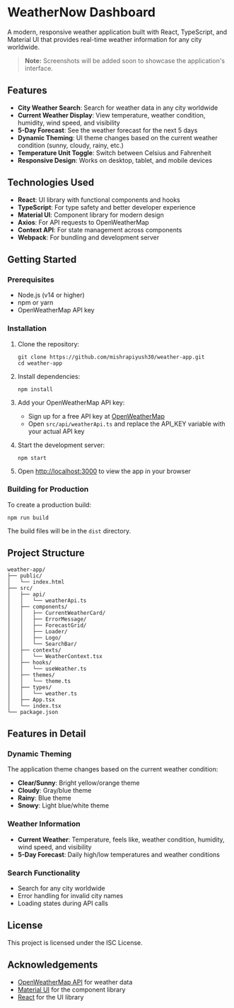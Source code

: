 # WeatherNow Dashboard

A modern, responsive weather application built with React, TypeScript, and Material UI that provides real-time weather information for any city worldwide.

> **Note:** Screenshots will be added soon to showcase the application's interface.

## Features

- **City Weather Search**: Search for weather data in any city worldwide
- **Current Weather Display**: View temperature, weather condition, humidity, wind speed, and visibility
- **5-Day Forecast**: See the weather forecast for the next 5 days
- **Dynamic Theming**: UI theme changes based on the current weather condition (sunny, cloudy, rainy, etc.)
- **Temperature Unit Toggle**: Switch between Celsius and Fahrenheit
- **Responsive Design**: Works on desktop, tablet, and mobile devices

## Technologies Used

- **React**: UI library with functional components and hooks
- **TypeScript**: For type safety and better developer experience
- **Material UI**: Component library for modern design
- **Axios**: For API requests to OpenWeatherMap
- **Context API**: For state management across components
- **Webpack**: For bundling and development server

## Getting Started

### Prerequisites

- Node.js (v14 or higher)
- npm or yarn
- OpenWeatherMap API key

### Installation

1. Clone the repository:
   ```
   git clone https://github.com/mishrapiyush30/weather-app.git
   cd weather-app
   ```

2. Install dependencies:
   ```
   npm install
   ```

3. Add your OpenWeatherMap API key:
   - Sign up for a free API key at [OpenWeatherMap](https://openweathermap.org/api)
   - Open `src/api/weatherApi.ts` and replace the API_KEY variable with your actual API key

4. Start the development server:
   ```
   npm start
   ```

5. Open [http://localhost:3000](http://localhost:3000) to view the app in your browser

### Building for Production

To create a production build:

```
npm run build
```

The build files will be in the `dist` directory.

## Project Structure

```
weather-app/
├── public/
│   └── index.html
├── src/
│   ├── api/
│   │   └── weatherApi.ts
│   ├── components/
│   │   ├── CurrentWeatherCard/
│   │   ├── ErrorMessage/
│   │   ├── ForecastGrid/
│   │   ├── Loader/
│   │   ├── Logo/
│   │   └── SearchBar/
│   ├── contexts/
│   │   └── WeatherContext.tsx
│   ├── hooks/
│   │   └── useWeather.ts
│   ├── themes/
│   │   └── theme.ts
│   ├── types/
│   │   └── weather.ts
│   ├── App.tsx
│   └── index.tsx
└── package.json
```

## Features in Detail

### Dynamic Theming

The application theme changes based on the current weather condition:
- **Clear/Sunny**: Bright yellow/orange theme
- **Cloudy**: Gray/blue theme
- **Rainy**: Blue theme
- **Snowy**: Light blue/white theme

### Weather Information

- **Current Weather**: Temperature, feels like, weather condition, humidity, wind speed, and visibility
- **5-Day Forecast**: Daily high/low temperatures and weather conditions

### Search Functionality

- Search for any city worldwide
- Error handling for invalid city names
- Loading states during API calls

## License

This project is licensed under the ISC License.

## Acknowledgements

- [OpenWeatherMap API](https://openweathermap.org/api) for weather data
- [Material UI](https://mui.com/) for the component library
- [React](https://reactjs.org/) for the UI library 